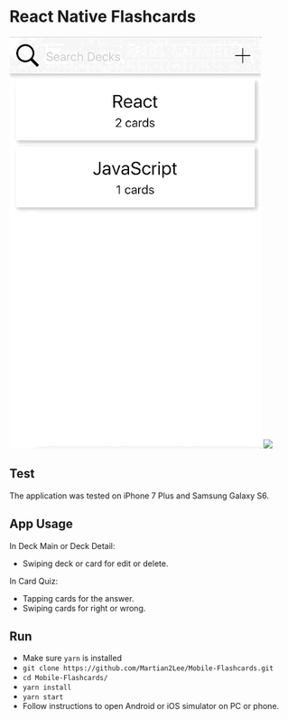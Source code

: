 # React Native Flashcards

![](https://github.com/tenwiz/react-native-flash-card/blob/master/1.gif)
![](https://github.com/tenwiz/react-native-flash-card/blob/master/2.gif)

## Test

The application was tested on iPhone 7 Plus and Samsung Galaxy S6.

## App Usage

In Deck Main or Deck Detail:

* Swiping deck or card for edit or delete.

In Card Quiz:
* Tapping cards for the answer.
* Swiping cards for right or wrong.

## Run

* Make sure `yarn` is installed
* `git clone https://github.com/Martian2Lee/Mobile-Flashcards.git` 
* `cd Mobile-Flashcards/`
* `yarn install`
* `yarn start`
* Follow instructions to open Android or iOS simulator on PC or phone.
